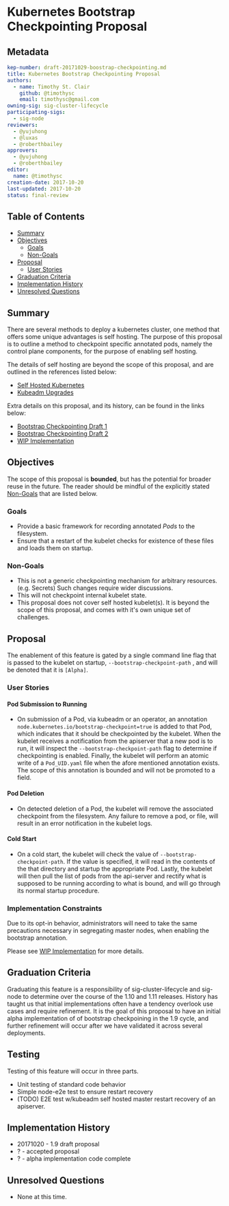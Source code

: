 # Kubernetes Bootstrap Checkpointing Proposal

## Metadata

```yaml
kep-number: draft-20171029-boostrap-checkpointing.md
title: Kubernetes Bootstrap Checkpointing Proposal
authors:
  - name: Timothy St. Clair
    github: @timothysc
    email: timothysc@gmail.com
owning-sig: sig-cluster-lifecycle 
participating-sigs:
  - sig-node
reviewers:
  - @yujuhong 
  - @luxas 
  - @roberthbailey
approvers:
  - @yujuhong
  - @roberthbailey
editor:
  name: @timothysc
creation-date: 2017-10-20
last-updated: 2017-10-20
status: final-review
```

## Table of Contents

* [Summary](#summary)
* [Objectives](#objectives)
  * [Goals](#goals)
  * [Non-Goals](#non-goals)
* [Proposal](#proposal)
  * [User Stories](#user-stories)
* [Graduation Criteria](#graduation-criteria)
* [Implementation History](#implementation-history)
* [Unresolved Questions](#unresolved-questions)

## Summary

There are several methods to deploy a kubernetes cluster, one method that 
offers some unique advantages is self hosting.  The purpose of this proposal 
is to outline a method to checkpoint specific annotated pods, namely the 
control plane components, for the purpose of enabling self hosting.  

The details of self hosting are beyond the scope of this proposal, and are 
outlined in the references listed below: 

  - [Self Hosted Kubernetes][0]
  - [Kubeadm Upgrades][1]

Extra details on this proposal, and its history, can be found in the links 
below: 

  - [Bootstrap Checkpointing Draft 1][2]
  - [Bootstrap Checkpointing Draft 2][3]
  - [WIP Implementation][4]

## Objectives

The scope of this proposal is **bounded**, but has the potential for broader 
reuse in the future.  The reader should be mindful of the explicitly stated 
[Non-Goals](#non-goals) that are listed below.

### Goals
 
 - Provide a basic framework for recording annotated *Pods* to the filesystem. 
 - Ensure that a restart of the kubelet checks for existence of these files 
 and loads them on startup.

### Non-Goals

- This is not a generic checkpointing mechanism for arbitrary resources. 
(e.g. Secrets)  Such changes require wider discussions.
- This will not checkpoint internal kubelet state. 
- This proposal does not cover self hosted kubelet(s).  It is beyond the 
scope of this proposal, and comes with it's own unique set of challenges.

## Proposal
The enablement of this feature is gated by a single command line flag that 
is passed to the kubelet on startup, ```--bootstrap-checkpoint-path``` , 
and will be denoted that it is ```[Alpha]```. 

### User Stories

#### Pod Submission to Running
- On submission of a Pod, via kubeadm or an operator, an annotation 
```node.kubernetes.io/bootstrap-checkpoint=true``` is added to that Pod, which 
indicates that it should be checkpointed by the kubelet.  When the kubelet 
receives a notification from the apiserver that a new pod is to run, it will 
inspect the ```--bootstrap-checkpoint-path``` flag to determine if 
checkpointing is enabled.  Finally, the kubelet will perform an atomic 
write of a ```Pod_UID.yaml``` file when the afore mentioned annotation exists.
The scope of this annotation is bounded and will not be promoted to a field.  

#### Pod Deletion
- On detected deletion of a Pod, the kubelet will remove the associated 
checkpoint from the filesystem.  Any failure to remove a pod, or file, will 
result in an error notification in the kubelet logs.

#### Cold Start
- On a cold start, the kubelet will check the value of 
```--bootstrap-checkpoint-path```.  If the value is specified, it will read in 
the contents of the that directory and startup the appropriate Pod.  Lastly, 
the kubelet will then pull the list of pods from the api-server and rectify 
what is supposed to be running according to what is bound, and will go through
its normal startup procedure.

### Implementation Constraints
Due to its opt-in behavior, administrators will need to take the same precautions 
necessary in segregating master nodes, when enabling the bootstrap annotation.

Please see [WIP Implementation][4] for more details.

## Graduation Criteria

Graduating this feature is a responsibility of sig-cluster-lifecycle and 
sig-node to determine over the course of the 1.10 and 1.11 releases.  History 
has taught us that initial implementations often have a tendency overlook use 
cases and require refinement.  It is the goal of this proposal to have an 
initial alpha implementation of of bootstrap checkpoining in the 1.9 cycle, 
and further refinement will occur after we have validated it across several 
deployments. 

## Testing 
Testing of this feature will occur in three parts. 
- Unit testing of standard code behavior 
- Simple node-e2e test to ensure restart recovery
- (TODO) E2E test w/kubeadm self hosted master restart recovery of an apiserver. 

## Implementation History

- 20171020 - 1.9 draft proposal 
- ? - accepted proposal 
- ? - alpha implementation code complete

## Unresolved Questions
 
* None at this time.  

[0]: /contributors/design-proposals/cluster-lifecycle/self-hosted-kubernetes.md
[1]: https://github.com/kubernetes/community/pull/825
[2]: https://docs.google.com/document/d/1hhrCa_nv0Sg4O_zJYOnelE8a5ClieyewEsQM6c7-5-o/edit?ts=5988fba8#
[3]: https://docs.google.com/document/d/1qmK0Iq4fqxnd8COBFZHpip27fT-qSPkOgy1x2QqjYaQ/edit?ts=599b797c#
[4]: https://github.com/kubernetes/kubernetes/pull/50984 
